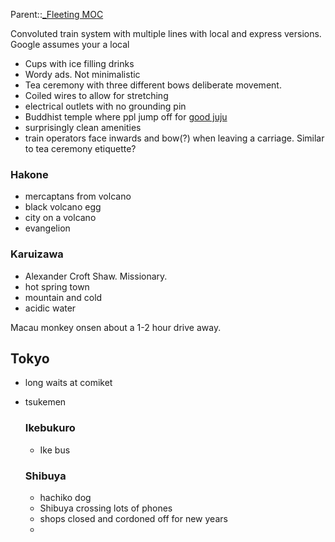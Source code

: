 Parent::[_Fleeting MOC](_Fleeting%20MOC.md)

Convoluted train system with multiple lines with local and express versions. Google assumes your a local

- Cups with ice filling drinks
- Wordy ads. Not minimalistic
- Tea ceremony with three different bows deliberate movement. 
- Coiled wires to allow for stretching
- electrical outlets with no grounding pin
- Buddhist temple where ppl jump off for [good juju](https://en.m.wikipedia.org/wiki/Kiyomizu-dera)
- surprisingly clean amenities
- train operators face inwards and bow(?) when leaving a carriage. Similar to tea ceremony etiquette?

### Hakone
- mercaptans from volcano
- black volcano egg
- city on a volcano
- evangelion
### Karuizawa
- Alexander Croft Shaw. Missionary.
- hot spring town
- mountain and cold
- acidic water

Macau monkey onsen about a 1-2 hour drive away.

## Tokyo
- long waits at comiket
- tsukemen 

   ### Ikebukuro
    - Ike bus
    ### Shibuya
    - hachiko dog
    - Shibuya crossing lots of phones
    - shops closed and cordoned off for new years
    - 



